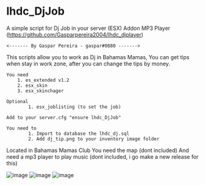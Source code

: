 # lhdc_DjJob
A simple script for Dj Job in your server (ESX)
Addon MP3 Player (https://github.com/Gasparpereira2004/lhdc_djplayer)
	
	<------- By Gaspar Pereira - gaspar#0880 ------->

This scripts allow you to work as Dj in Bahamas Mamas,
You can get tips when stay in work zone, after you can change the tips by money.

	You need
		1. es_extended v1.2
		2. esx_skin
		3. esx_skinchager

	Optional
       		1. esx_joblisting (to set the job)

	Add to your server.cfg "ensure lhdc_DjJob"

	You need to
        	1. Import to database the lhdc_dj.sql
        	2. Add dj_tip.png to your inventory image folder

Located in Bahamas Mamas Club
You need the map (dont included)
And need a mp3 player to play music (dont included, i go make a new release for this)

![image](https://user-images.githubusercontent.com/71574610/117128341-32444780-ad95-11eb-9895-3416357bf3f2.png)
![image](https://user-images.githubusercontent.com/71574610/117128412-45571780-ad95-11eb-9691-b1faf0655d03.png)
![image](https://user-images.githubusercontent.com/71574610/117128461-56a02400-ad95-11eb-82c0-f427c085a10d.png)
